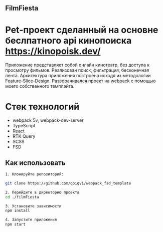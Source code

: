 ## FilmFiesta

# Pet-проект сделанный на основне беслпатного api кинопоиска https://kinopoisk.dev/

Приложение представляет собой онлайн кинотеатр, без доступа к просмотру фильмов. Реализован поиск, фильтрация, бесконечная лента. Архитектура приложения построена исходя из методологии Feature-Slice-Design. Разворачивался проект на webpack с помощью моего собственного темплэйта.

# Стек технологий

-   webpack 5v, webpack-dev-server
-   TypeScript
-   React
-   RTK Query
-   SCSS
-   FSD

## Как использовать

```bash
1. Клонируйте репозиторий:

git clone https://github.com/qoiqvi/webpack_fsd_template

2. Перейдите в директорию проекта
cd ./filmFiesta

3. Установите зависимости
npm install

4. Запустите приложения
npm start

```
